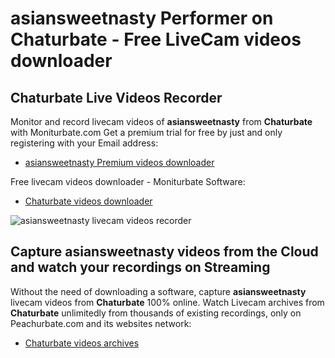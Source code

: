 # asiansweetnasty Performer on Chaturbate - Free LiveCam videos downloader

## Chaturbate Live Videos Recorder

Monitor and record livecam videos of **asiansweetnasty** from **Chaturbate** with Moniturbate.com
Get a premium trial for free by just and only registering with your Email address:
* [asiansweetnasty Premium videos downloader](https://moniturbate.com/request-demo-licence-key.html)

Free livecam videos downloader - Moniturbate Software:
* [Chaturbate videos downloader](https://moniturbate.com/moniturbate-download-software.html)

![asiansweetnasty livecam videos recorder](https://peachurnet.com/templates/moniturbate-software.png)


## Capture asiansweetnasty videos from the Cloud and watch your recordings on Streaming

Without the need of downloading a software, capture **asiansweetnasty** livecam videos from **Chaturbate** 100% online.
Watch Livecam archives from **Chaturbate** unlimitedly from thousands of existing recordings, only on Peachurbate.com and its websites network:
* [Chaturbate videos archives](https://peachurnet.com/)